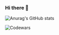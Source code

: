### Hi there 👋

![Anurag's GitHub stats](https://github-readme-stats.vercel.app/api?username=SvetlanaZinovkina&show_icons=true&theme=synthwave)

![Codewars](https://github.r2v.ch/codewars?user=SvetlanaMaksimova&top_languages=true)
